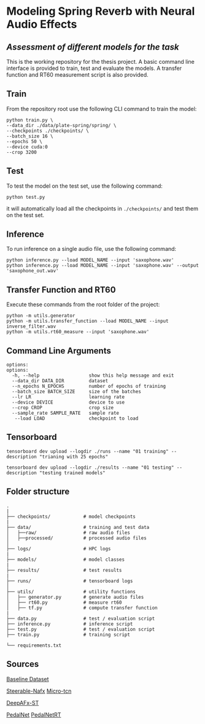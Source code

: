 # Modeling Spring Reverb with Neural Audio Effects

## *Assessment of different models for the task*

This is the working repository for the thesis project.
A basic command line interface is provided to train, test and evaluate the models.
A transfer function and RT60 measurement script is also provided.

## Train

From the repository root use the following CLI command to train the model: 

```terminal
python train.py \
--data_dir ./data/plate-spring/spring/ \
--checkpoints ./checkpoints/ \
--batch_size 16 \   
--epochs 50 \
--device cuda:0
--crop 3200
```

## Test

To test the model on the test set, use the following command:

```terminal
python test.py
```

it will automatically load all the checkpoints in `./checkpoints/` and test them on the test set.

## Inference

To run inference on a single audio file, use the following command:

```terminal
python inference.py --load MODEL_NAME --input 'saxophone.wav'
python inference.py --load MODEL_NAME --input 'saxophone.wav' --output 'saxophone_out.wav'
```

## Transfer Function and RT60

Execute these commands from the root folder of the project:

```terminal
python -m utils.generator 
python -m utils.transfer_function --load MODEL_NAME --input inverse_filter.wav
python -m utils.rt60_measure --input 'saxophone.wav'
```

## Command Line Arguments

```terminal
options:
options:
  -h, --help                  show this help message and exit
  --data_dir DATA_DIR         dataset
  --n_epochs N_EPOCHS         number of epochs of training
  --batch_size BATCH_SIZE     size of the batches
  --lr LR                     learning rate
  --device DEVICE             device to use
  --crop CROP                 crop size
  --sample_rate SAMPLE_RATE   sample rate
   --load LOAD                checkpoint to load
 ```

## Tensorboard

```terminal
tensorboard dev upload --logdir ./runs --name "01 training" --description "trianing with 25 epochs"
```

```terminal
tensorboard dev upload --logdir ./results --name "01 testing" --description "testing trained models"
```

## Folder structure

```terminal
.
|
├── checkpoints/            # model checkpoints
|  
├── data/                   # training and test data
│   ├──raw/                 # raw audio files
│   ├──processed/           # processed audio files
│
├── logs/                   # HPC logs
|
├── models/                 # model classes
|
├── results/                # test results
|
├── runs/                   # tensorboard logs
│
├── utils/                  # utility functions
│   ├── generator.py        # generate audio files
│   ├── rt60.py             # measure rt60
│   ├── tf.py               # compute transfer function
|
├── data.py                 # test / evaluation script
├── inference.py            # inference script
├── test.py                 # test / evaluation script
├── train.py                # training script

└── requirements.txt

```

## Sources

[Baseline Dataset](https://zenodo.org/record/3746119)

[Steerable-Nafx](https://github.com/csteinmetz1/steerable-nafx)
[Micro-tcn](https://github.com/csteinmetz1/micro-tcn.git)

[DeepAFx-ST](https://github.com/adobe-research/DeepAFx-ST#style-evaluation)

[PedalNet](https://github.com/teddykoker/pedalnet)
[PedalNetRT](https://github.com/GuitarML/PedalNetRT)
